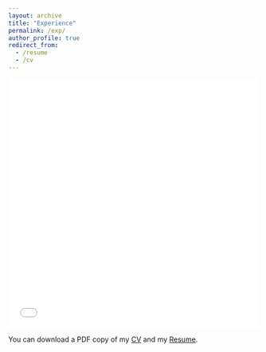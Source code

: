 ```yaml
---
layout: archive
title: "Experience"
permalink: /exp/
author_profile: true
redirect_from:
  - /resume
  - /cv
---
```


<iframe src="/files/pdf/CV.pdf" width="100%" height="500" frameborder="no" border="0" marginwidth="0" marginheight="0"></iframe>

You can download a PDF copy of my [CV](/files/pdf/CV.pdf) and my [Resume](/files/pdf/Resume.pdf).
